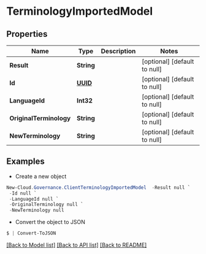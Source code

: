 # TerminologyImportedModel
## Properties

Name | Type | Description | Notes
------------ | ------------- | ------------- | -------------
**Result** | **String** |  | [optional] [default to null]
**Id** | [**UUID**](UUID.md) |  | [optional] [default to null]
**LanguageId** | **Int32** |  | [optional] [default to null]
**OriginalTerminology** | **String** |  | [optional] [default to null]
**NewTerminology** | **String** |  | [optional] [default to null]

## Examples

- Create a new object
```powershell
New-Cloud.Governance.ClientTerminologyImportedModel  -Result null `
 -Id null `
 -LanguageId null `
 -OriginalTerminology null `
 -NewTerminology null
```

- Convert the object to JSON
```powershell
$ | Convert-ToJSON
```


[[Back to Model list]](../README.md#documentation-for-models) [[Back to API list]](../README.md#documentation-for-api-endpoints) [[Back to README]](../README.md)

